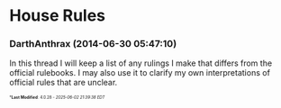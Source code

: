 # House Rules

### **DarthAnthrax** (2014-06-30 05:47:10)

In this thread I will keep a list of any rulings I make that differs from the official rulebooks. I may also use it to clarify my own interpretations of official rules that are unclear.



<span style="font-size: 0.5em;">***Last Modified**: 4.0.28 - *2025-06-02 21:39:38 EDT*</span>